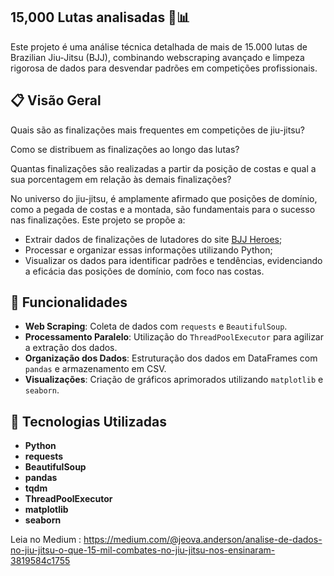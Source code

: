 ##  15,000 Lutas analisadas 🥋📊

Este projeto é uma análise técnica detalhada de mais de 15.000 lutas de Brazilian Jiu-Jitsu (BJJ), combinando webscraping avançado e limpeza rigorosa de dados para desvendar padrões  em competições profissionais.

## 📋 Visão Geral

Quais são as finalizações mais frequentes em competições de jiu-jitsu?

Como se distribuem as finalizações ao longo das lutas?

Quantas finalizações são realizadas a partir da posição de costas e qual a sua porcentagem em relação às demais finalizações?

No universo do jiu-jitsu, é amplamente afirmado que posições de domínio, como a pegada de costas e a montada, são fundamentais para o sucesso nas finalizações. Este projeto se propõe a:
- Extrair dados de finalizações de lutadores do site [BJJ Heroes](https://www.bjjheroes.com);
- Processar e organizar essas informações utilizando Python;
- Visualizar os dados para identificar padrões e tendências, evidenciando a eficácia das posições de domínio, com foco nas costas.

## 🚀 Funcionalidades

- **Web Scraping**: Coleta de dados com `requests` e `BeautifulSoup`.
- **Processamento Paralelo**: Utilização do `ThreadPoolExecutor` para agilizar a extração dos dados.
- **Organização dos Dados**: Estruturação dos dados em DataFrames com `pandas` e armazenamento em CSV.
- **Visualizações**: Criação de gráficos aprimorados utilizando `matplotlib` e `seaborn`.

## 🔧 Tecnologias Utilizadas

- **Python**
- **requests**
- **BeautifulSoup**
- **pandas**
- **tqdm**
- **ThreadPoolExecutor**
- **matplotlib**
- **seaborn**

Leia no Medium : https://medium.com/@jeova.anderson/analise-de-dados-no-jiu-jitsu-o-que-15-mil-combates-no-jiu-jitsu-nos-ensinaram-3819584c1755
